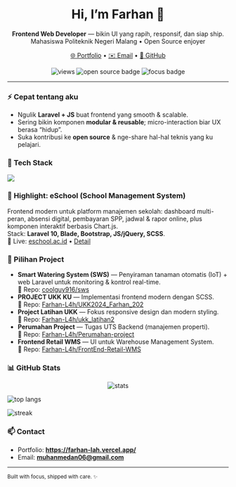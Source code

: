 <!--
README ini buat repo khusus profile: Farhan-L4h/Farhan-L4h
Di bawah ada komentar SECTION biar gampang navigasi & edit.
-->

<!-- SECTION: HERO -->
<h1 align="center">Hi, I’m Farhan 👋</h1>
<p align="center">
  <b>Frontend Web Developer</b> — bikin UI yang rapih, responsif, dan siap ship.<br/>
  Mahasiswa Politeknik Negeri Malang • Open Source enjoyer
</p>

<p align="center">
  <a href="https://farhanl4h.vercel.app">🌐 Portfolio</a> •
  <a href="mailto:muhanmedan06@gmail.com">✉️ Email</a> •
  <a href="https://github.com/Farhan-L4h">🐙 GitHub</a>
</p>

<!-- SECTION: BADGES -->
<p align="center">
  <img src="https://komarev.com/ghpvc/?username=Farhan-L4h&label=Profile%20Views" alt="views" />
  <img src="https://img.shields.io/badge/Code-Open%20Source-blue" alt="open source badge" />
  <img src="https://img.shields.io/badge/Focus-Frontend-orange" alt="focus badge" />
</p>

---

<!-- SECTION: ABOUT -->
### ⚡ Cepat tentang aku
- Ngulik **Laravel + JS** buat frontend yang smooth & scalable.
- Sering bikin komponen **modular & reusable**; micro-interaction biar UX berasa “hidup”.
- Suka kontribusi ke **open source** & nge-share hal-hal teknis yang ku pelajari.

<!-- SECTION: STACK -->
### 🧰 Tech Stack
<p>
  <img src="https://skillicons.dev/icons?i=php,laravel,js,react,html,css,sass,bootstrap,tailwind,vite,git,mysql" />
</p>

<!-- SECTION: HIGHLIGHT -->
### 🚀 Highlight: eSchool (School Management System)
Frontend modern untuk platform manajemen sekolah: dashboard multi-peran, absensi digital, pembayaran SPP, jadwal & rapor online, plus komponen interaktif berbasis Chart.js.  
Stack: **Laravel 10, Blade, Bootstrap, JS/jQuery, SCSS**.  
🔗 Live: <a href="https://eschool.ac.id">eschool.ac.id</a> • <a href="https://farhanl4h.vercel.app/Eskul.html">Detail</a>

<!-- SECTION: PROJECTS -->
### 🧩 Pilihan Project
- **Smart Watering System (SWS)** — Penyiraman tanaman otomatis (IoT) + web Laravel untuk monitoring & kontrol real-time.  
  🔗 Repo: <a href="https://github.com/coolguy916/sws">coolguy916/sws</a> <!-- link dari porto -->
- **PROJECT UKK KU** — Implementasi frontend modern dengan SCSS.  
  🔗 Repo: <a href="https://github.com/Farhan-L4h/UKK2024_Farhan_202">Farhan-L4h/UKK2024_Farhan_202</a>
- **Project Latihan UKK** — Fokus responsive design dan modern styling.  
  🔗 Repo: <a href="https://github.com/Farhan-L4h/ukk_latihan2">Farhan-L4h/ukk_latihan2</a>
- **Perumahan Project** — Tugas UTS Backend (manajemen properti).  
  🔗 Repo: <a href="https://github.com/Farhan-L4h/Perumahan-project">Farhan-L4h/Perumahan-project</a>
- **Frontend Retail WMS** — UI untuk Warehouse Management System.  
  🔗 Repo: <a href="https://github.com/Farhan-L4h/FrontEnd-Retail-WMS">Farhan-L4h/FrontEnd-Retail-WMS</a>



<!-- SECTION: STATS -->
### 📊 GitHub Stats
<p align="center">
  <img src="https://github-readme-stats.vercel.app/api?username=Farhan-L4h&show_icons=true" alt="stats" />
</p>
<p>
  <img src="https://github-readme-stats.vercel.app/api/top-langs/?username=Farhan-L4h&layout=compact" alt="top langs" />
</p>
<p>
  <img src="https://streak-stats.demolab.com?user=Farhan-L4h" alt="streak" />
</p>

<!-- SECTION: CONTACT -->
### 📫 Contact
- Portfolio: **https://farhan-lah.vercel.app/**
- Email: **muhanmedan06@gmail.com**
<!-- Kamu bisa nambah Telegram/LinkedIn kalau ada -->

<!-- SECTION: FOOTER -->
---
<sub>Built with focus, shipped with care. ✨</sub>

